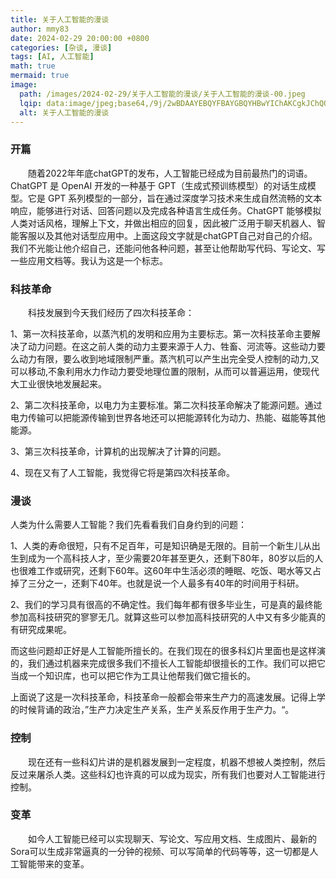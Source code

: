 ```yaml
---
title: 关于人工智能的漫谈
author: mmy83
date: 2024-02-29 20:00:00 +0800
categories: [杂谈, 漫谈]
tags: [AI, 人工智能]
math: true
mermaid: true
image:
  path: /images/2024-02-29/关于人工智能的漫谈/关于人工智能的漫谈-00.jpeg
  lqip: data:image/jpeg;base64,/9j/2wBDAAYEBQYFBAYGBQYHBwYIChAKCgkJChQODwwQFxQYGBcUFhYaHSUfGhsjHBYWICwgIyYnKSopGR8tMC0oMCUoKSj/2wBDAQcHBwoIChMKChMoGhYaKCgoKCgoKCgoKCgoKCgoKCgoKCgoKCgoKCgoKCgoKCgoKCgoKCgoKCgoKCgoKCgoKCj/wAARCAADAAgDASIAAhEBAxEB/8QAFQABAQAAAAAAAAAAAAAAAAAAAAT/xAAcEAACAgIDAAAAAAAAAAAAAAABAwARAhIFFFH/xAAVAQEBAAAAAAAAAAAAAAAAAAAGB//EABwRAQACAQUAAAAAAAAAAAAAAAECEQADBBIhIv/aAAwDAQACEQMRAD8Am4hCuu5ug3xYAD5YNxERltvEUj0W5PNWTPiybaM//9k=
  alt: 关于人工智能的漫谈
---
```


### 开篇

&emsp;&emsp;随着2022年年底chatGPT的发布，人工智能已经成为目前最热门的词语。ChatGPT 是 OpenAI 开发的一种基于 GPT（生成式预训练模型）的对话生成模型。它是 GPT 系列模型的一部分，旨在通过深度学习技术来生成自然流畅的文本响应，能够进行对话、回答问题以及完成各种语言生成任务。ChatGPT 能够模拟人类对话风格，理解上下文，并做出相应的回复，因此被广泛用于聊天机器人、智能客服以及其他对话型应用中。上面这段文字就是chatGPT自己对自己的介绍。我们不光能让他介绍自己，还能问他各种问题，甚至让他帮助写代码、写论文、写一些应用文档等。我认为这是一个标志。

### 科技革命

&emsp;&emsp;科技发展到今天我们经历了四次科技革命：

1、第一次科技革命，以蒸汽机的发明和应用为主要标志。第一次科技革命主要解决了动力问题。在这之前人类的动力主要来源于人力、牲畜、河流等。这些动力要么动力有限，要么收到地域限制严重。蒸汽机可以产生出完全受人控制的动力,又可以移动,不象利用水力作动力要受地理位置的限制，从而可以普遍运用，使现代大工业很快地发展起来。

2、第二次科技革命，以电力为主要标准。第二次科技革命解决了能源问题。通过电力传输可以把能源传输到世界各地还可以把能源转化为动力、热能、磁能等其他能源。

3、第三次科技革命，计算机的出现解决了计算的问题。

4、现在又有了人工智能，我觉得它将是第四次科技革命。

### 漫谈

人类为什么需要人工智能？我们先看看我们自身约到的问题：

1、人类的寿命很短，只有不足百年，可是知识确是无限的。目前一个新生儿从出生到成为一个高科技人才，至少需要20年甚至更久，还剩下80年，80岁以后的人也很难工作或研究，还剩下60年。这60年中生活必须的睡眠、吃饭、喝水等又占掉了三分之一，还剩下40年。也就是说一个人最多有40年的时间用于科研。

2、我们的学习具有很高的不确定性。我们每年都有很多毕业生，可是真的最终能参加高科技研究的寥寥无几。就算这些可以参加高科技研究的人中又有多少能真的有研究成果呢。

而这些问题却正好是人工智能所擅长的。在我们现在的很多科幻片里面也是这样演的，我们通过机器来完成很多我们不擅长人工智能却很擅长的工作。我们可以把它当成一个知识库，也可以把它作为工具让他帮我们做它擅长的。

上面说了这是一次科技革命，科技革命一般都会带来生产力的高速发展。记得上学的时候背诵的政治，”生产力决定生产关系，生产关系反作用于生产力。“。

### 控制

&emsp;&emsp;现在还有一些科幻片讲的是机器发展到一定程度，机器不想被人类控制，然后反过来屠杀人类。这些科幻也许真的可以成为现实，所有我们也要对人工智能进行控制。

### 变革

&emsp;&emsp;如今人工智能已经可以实现聊天、写论文、写应用文档、生成图片、最新的Sora可以生成非常逼真的一分钟的视频、可以写简单的代码等等，这一切都是人工智能带来的变革。
